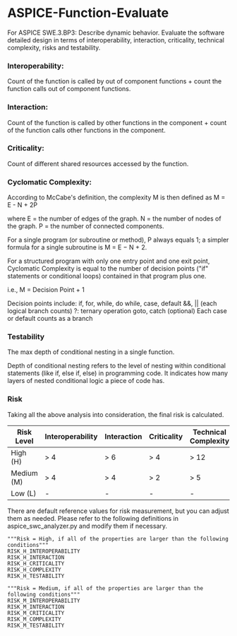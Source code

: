 # ASPICE-Function-Evaluate
For ASPICE SWE.3.BP3: Describe dynamic behavior. Evaluate the software detailed design in terms of interoperability, interaction, criticality, technical complexity, risks and testability.

### Interoperability:
Count of the function is called by out of component functions + count the function calls out of component functions.

### Interaction:
Count of the function is called by other functions in the component + count of the function calls other functions in the component.

### Criticality:
Count of different shared resources accessed by the function.


### Cyclomatic Complexity:
According to McCabe's definition, the complexity M is then defined as
M = E - N + 2P

where
E = the number of edges of the graph.
N = the number of nodes of the graph.
P = the number of connected components.

For a single program (or subroutine or method), P always equals 1; a simpler formula for a single subroutine is
M = E − N + 2.

For a structured program with only one entry point and one exit point,
Cyclomatic Complexity is equal to the number of decision points ("if" statements or conditional loops) contained in that program plus one.

i.e., M = Decision Point + 1

Decision points include:
if, for, while, do while, case, default
&&, || (each logical branch counts)
?: ternary operation
goto, catch (optional)
Each case or default counts as a branch

### Testability
The max depth of conditional nesting in a single function.

Depth of conditional nesting refers to the level of nesting within conditional statements (like if, else if, else) in programming code. It indicates how many layers of nested conditional logic a piece of code has.

### Risk
Taking all the above analysis into consideration, the final risk is calculated.

| Risk Level | Interoperability | Interaction | Criticality | Technical Complexity | Testability |
| ---------- | ---------------  | ----------- | ----------- | -------------------- | ----------- |
| High (H) 	 | > 4              | > 6         | > 4         | > 12                 | > 5         |
| Medium (M) | > 4              | > 4         | > 2         | > 5                  | > 3         |
| Low (L)    | -                | -           | -           | -                    | -           |

There are default reference values for risk measurement, but you can adjust them as needed.
Please refer to the following definitions in aspice_swc_analyzer.py and modify them if necessary.

```
"""Risk = High, if all of the properties are larger than the following conditions"""
RISK_H_INTEROPERABILITY
RISK_H_INTERACTION
RISK_H_CRITICALITY
RISK_H_COMPLEXITY
RISK_H_TESTABILITY

"""Risk = Medium, if all of the properties are larger than the following conditions"""
RISK_M_INTEROPERABILITY
RISK_M_INTERACTION
RISK_M_CRITICALITY
RISK_M_COMPLEXITY
RISK_M_TESTABILITY
```